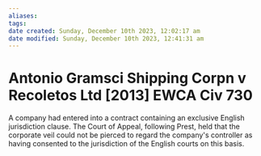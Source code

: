 ```yaml
---
aliases: 
tags: 
date created: Sunday, December 10th 2023, 12:02:17 am
date modified: Sunday, December 10th 2023, 12:41:31 am
---
```


# Antonio Gramsci Shipping Corpn v Recoletos Ltd [2013] EWCA Civ 730

A company had entered into a contract containing an exclusive English jurisdiction clause. The Court of Appeal, following Prest, held that the corporate veil could not be pierced to regard the company's controller as having consented to the jurisdiction of the English courts on this basis.
